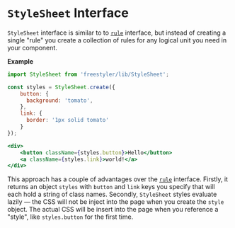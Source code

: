 # `StyleSheet` Interface

`StyleSheet` interface is similar to to [`rule`](./rule.md) interface, but instead of creating
a single "rule" you create a collection of rules for any logical unit you need in your component.

__Example__

```jsx
import StyleSheet from 'freestyler/lib/StyleSheet';

const styles = StyleSheet.create({
    button: {
      background: 'tomato',
    },
    link: {
      border: '1px solid tomato'
    }
});

<div>
    <button className={styles.button}>Hello</button>
    <a className={styles.link}>world!</a>
</div>
```

This approach has a couple of advantages over the [`rule`](./rule.md) interface. Firstly, it returns
an object `styles` with `button` and `link` keys you specify that will each hold a string of class
names. Secondly, `StyleSheet` styles evaluate lazily &mdash; the CSS will not be inject into the page
when you create the `style` object. The actual CSS will be insert into the page when you reference
a "style", like `styles.button` for the first time.
